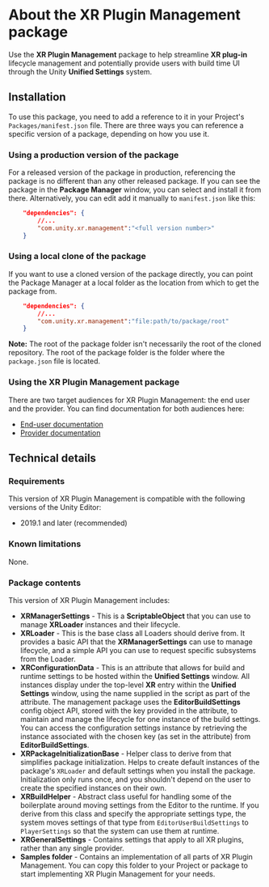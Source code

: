 # About the XR Plugin Management package

Use the **XR Plugin Management** package to help streamline **XR plug-in** lifecycle management and potentially provide users with build time UI through the Unity **Unified Settings** system.

## Installation

To use this package, you need to add a reference to it in your Project's `Packages/manifest.json` file. There are three ways you can reference a specific version of a package, depending on how you use it.

### Using a production version of the package

For a released version of the package in production, referencing the package is no different than any other released package. If you can see the package in the **Package Manager** window, you can select and install it from there. Alternatively, you can edit add it manually to `manifest.json` like this:

```json
    "dependencies": {
        //...
        "com.unity.xr.management":"<full version number>"
    }
```

### Using a local clone of the package

If you want to use a cloned version of the package directly, you can point the Package Manager at a local folder as the location from which to get the package from.

```json
    "dependencies": {
        //...
        "com.unity.xr.management":"file:path/to/package/root"
    }
```

**Note:** The root of the package folder isn't necessarily the root of the cloned repository. The root of the package folder is the folder where the `package.json` file is located.

### Using the XR Plugin Management package

There are two target audiences for XR Plugin Management: the end user and the provider. You can find documentation for both audiences here:

* [End-user documentation](./EndUser.md)
* [Provider documentation](./Provider.md)

## Technical details

### Requirements

This version of XR Plugin Management is compatible with the following versions of the Unity Editor:

* 2019.1 and later (recommended)

### Known limitations

None.

### Package contents

This version of XR Plugin Management includes:

* **XRManagerSettings** - This is a **ScriptableObject** that you can use to manage **XRLoader** instances and their lifecycle.
* **XRLoader** - This is the base class all Loaders should derive from. It provides a basic API that the **XRManagerSettings** can use to manage lifecycle, and a simple API you can use to request specific subsystems from the Loader.
* **XRConfigurationData** - This is an attribute that allows for build and runtime settings to be hosted within the **Unified Settings** window. All instances display under the top-level **XR** entry within the **Unified Settings** window, using the name supplied in the script as part of the attribute. The management package uses the **EditorBuildSettings** config object API, stored with the key provided in the attribute, to maintain and manage the lifecycle for one instance of the build settings. You can access the configuration settings instance by retrieving the instance associated with the chosen key (as set in the attribute) from **EditorBuildSettings**.
* **XRPackageInitializationBase** - Helper class to derive from that simplifies package initialization. Helps to create default instances of the package's `XRLoader` and default settings when you install the package. Initialization only runs once, and you shouldn't depend on the user to create the specified instances on their own.
* **XRBuildHelper** - Abstract class useful for handling some of the boilerplate around moving settings from the Editor to the runtime. If you derive from this class and specify the appropriate settings type, the system moves settings of that type from `EditorUserBuildSettings` to `PlayerSettings` so that the system can use them at runtime.
* **XRGeneralSettings** - Contains settings that apply to all XR plugins, rather than any single provider.
* **Samples folder** - Contains an implementation of all parts of XR Plugin Management. You can copy this folder to your Project or package to start implementing XR Plugin Management for your needs.
